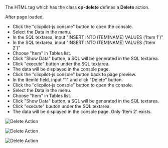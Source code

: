 The HTML tag which has the class __cp-delete__ defines a __Delete__ action.

After page loaded, 
* Click the "clicpilot-js console" button to open the console. 
* Select the Data in the menu. 
* In the SQL textarea, input "INSERT INTO ITEM(NAME) VALUES ('Item 1')"
* In the SQL textarea, input "INSERT INTO ITEM(NAME) VALUES ('Item 2')"
* Choose "Item" in Tables list.
* Click "Show Data" button, a SQL will be generated in the SQL textarea.
* Click "execute" button under the SQL textarea.
* The data will be displayed in the console page.
* Click the "clicpilot-js console" button back to page preview.
* In the ItemId field, input "1" and click "Delete" button.
* Click the "clicpilot-js console" button to open the console. 
* Select the Data in the menu. 
* Choose "Item" in Tables list.
* Click "Show Data" button, a SQL will be generated in the SQL textarea.
* Click "execute" buuton under the SQL textarea.
* The data will be displayed in the console page. Only 'Item 2' exists.

![Delete Action](./data/delete/delete_action_1.jpg)

![Delete Action](./data/delete/delete_action_2.jpg)

![Delete Action](./data/delete/delete_action_3.jpg)